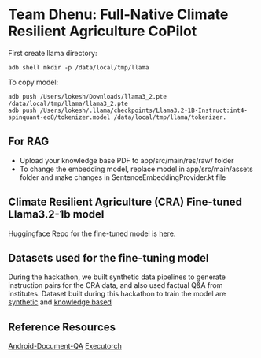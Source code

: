 # Team Dhenu: Full-Native Climate Resilient Agriculture CoPilot

First create llama directory: 
```
adb shell mkdir -p /data/local/tmp/llama
```
To copy model:
```
adb push /Users/lokesh/Downloads/llama3_2.pte /data/local/tmp/llama/llama3_2.pte
adb push /Users/lokesh/.llama/checkpoints/Llama3.2-1B-Instruct:int4-spinquant-eo8/tokenizer.model /data/local/tmp/llama/tokenizer.
```

## For RAG
- Upload your knowledge base PDF to app/src/main/res/raw/ folder
- To change the embedding model, replace model in app/src/main/assets folder and make changes in SentenceEmbeddingProvider.kt file
## Climate Resilient Agriculture (CRA) Fine-tuned Llama3.2-1b model
Huggingface Repo for the fine-tuned model is [here.](chheplo/dhenu2-in-climate-llama3.2-1b)

## Datasets used for the fine-tuning model
During the hackathon, we built synthetic data pipelines to generate instruction pairs for the CRA data, and also used factual Q&A from institutes.
Dataset built during this hackathon to train the model are [synthetic](https://huggingface.co/datasets/KissanAI/llama-hackathon-climate-synth-qa) and [knowledge based](https://huggingface.co/datasets/KissanAI/llama-hackathon-climate-kb-qa)

## Reference Resources
[Android-Document-QA](https://github.com/shubham0204/Android-Document-QA)
[Executorch](https://github.com/pytorch/executorch/blob/main/examples/models/llama/README.md#step-4-run-on-your-computer-to-validate)

